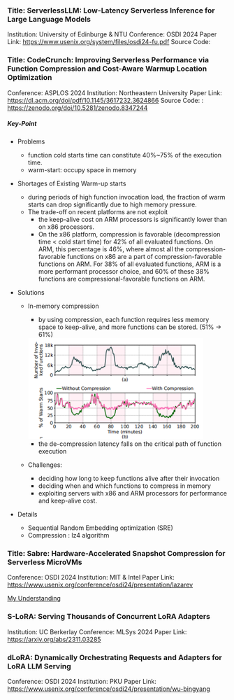 ### Title: ServerlessLLM: Low-Latency Serverless Inference for Large Language Models
Institution: University of Edinburge & NTU
Conference: OSDI 2024
Paper Link: https://www.usenix.org/system/files/osdi24-fu.pdf
Source Code: 

### Title: CodeCrunch: Improving Serverless Performance via Function Compression and Cost-Aware Warmup Location Optimization
Conference: ASPLOS 2024
Institution: Northeastern University
Paper Link: https://dl.acm.org/doi/pdf/10.1145/3617232.3624866
Source Code: : https://zenodo.org/doi/10.5281/zenodo.8347244

##### Key-Point
- Problems
    - function cold starts time can constitute 40%~75% of the execution time.
    - warm-start: occupy space in memory
- Shortages of Existing Warm-up starts
    - during periods of high function invocation load, the fraction of warm starts can drop significantly due to high memory pressure.
    - The trade-off on recent platforms are not exploit
        - the keep-alive cost on ARM processors is significantly lower than on x86 processors.
        - On the x86 platform, compression is favorable (decompression time < cold start time) for 42% of all evaluated functions. On ARM, this percentage is 46%, where almost all the compression-favorable functions on x86 are a part of compression-favorable functions on ARM. For 38% of all evaluated functions, ARM is a more performant processor choice, and 60% of these 38% functions are compressional-favorable functions on ARM.
- Solutions
    - In-memory compression
        - by using compression, each function requires less memory space to keep-alive, and more functions can be stored. (51% -> 61%)

        <img src="./pictures/CodeCrush-the-effect-of-in-memory-compression.png" width=400>

        - the de-compression latency falls on the critical path of function execution
    - Challenges:
        - deciding how long to keep functions alive after their invocation
        - deciding when and which functions to compress in memory
        - exploiting servers with x86 and ARM processors for performance and keep-alive cost.

- Details
    - Sequential Random Embedding optimization (SRE)
    - Compression : lz4 algorithm

### Title: Sabre: Hardware-Accelerated Snapshot Compression for Serverless MicroVMs
Conference: OSDI 2024
Institution: MIT & Intel
Paper Link: https://www.usenix.org/conference/osdi24/presentation/lazarev

[My Understanding](./Sabre-OSDI2024.md)


### S-LoRA: Serving Thousands of Concurrent LoRA Adapters 
Institution: UC Berkerlay 
Conference: MLSys 2024
Paper Link: https://arxiv.org/abs/2311.03285 


### dLoRA: Dynamically Orchestrating Requests and Adapters for LoRA LLM Serving 
Conference: OSDI 2024 
Institution: PKU 
Paper Link: https://www.usenix.org/conference/osdi24/presentation/wu-bingyang 

 
